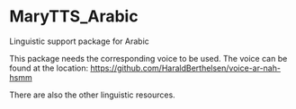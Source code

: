 # MaryTTS_Arabic
Linguistic support package for Arabic

This package needs the corresponding voice to be used. The voice can be found at the location:
https://github.com/HaraldBerthelsen/voice-ar-nah-hsmm

There are also the other linguistic resources.
